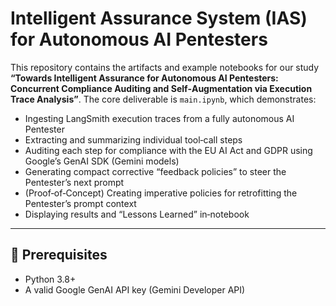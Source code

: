 # Intelligent Assurance System (IAS) for Autonomous AI Pentesters

This repository contains the artifacts and example notebooks for our study **“Towards Intelligent Assurance for Autonomous AI Pentesters: Concurrent Compliance Auditing and Self‑Augmentation via Execution Trace Analysis”**. The core deliverable is `main.ipynb`, which demonstrates:

- Ingesting LangSmith execution traces from a fully autonomous AI Pentester  
- Extracting and summarizing individual tool‑call steps  
- Auditing each step for compliance with the EU AI Act and GDPR using Google’s GenAI SDK (Gemini models)  
- Generating compact corrective “feedback policies” to steer the Pentester’s next prompt  
- (Proof‑of‑Concept) Creating imperative policies for retrofitting the Pentester’s prompt context  
- Displaying results and “Lessons Learned” in‑notebook  


---

## 🔧 Prerequisites

- Python 3.8+   
- A valid Google GenAI API key (Gemini Developer API)  



